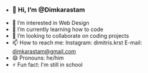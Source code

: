 - <h3>👋 Hi, I’m @Dimkarastam
- 👀 I’m interested in Web Design
- 🌱 I’m currently learning how to code
- 💞️ I’m looking to collaborate on coding projects
- 📫 How to reach me:
Instagram: dimitris.krst
E-mail: dimkarastam@gmail.com
- 😄 Pronouns: he/him
- ⚡ Fun fact: I'm still in school</h3>

<!---
Dimkarastam/Dimkarastam is a ✨ special ✨ repository because its `README.md` (this file) appears on your GitHub profile.
You can click the Preview link to take a look at your changes.
--->
